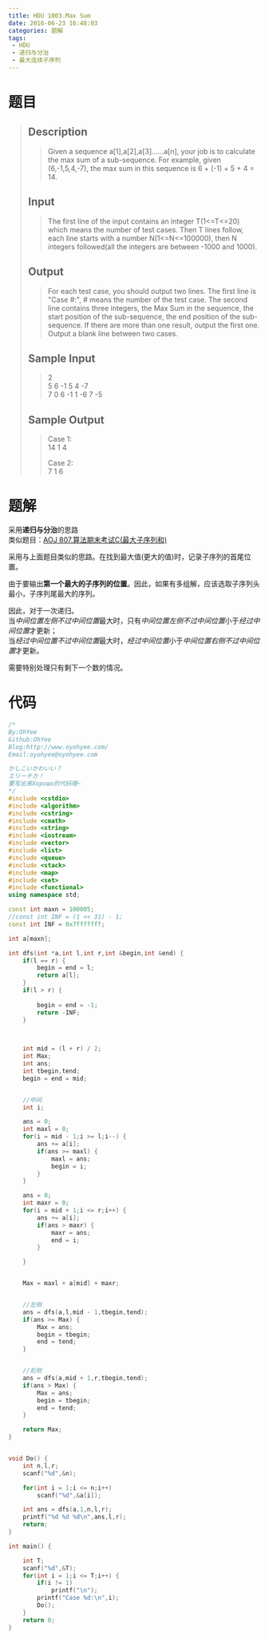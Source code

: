 ```yaml
---
title: HDU 1003.Max Sum
date: 2016-06-23 16:48:03
categories: 题解
tags:
 - HDU
 - 递归与分治
 - 最大连续子序列
---
```

# 题目

> ## Description  
> > Given a sequence a[1],a[2],a[3]......a[n], your job is to calculate the max sum of a sub-sequence. For example, given (6,-1,5,4,-7), the max sum in this sequence is 6 + (-1) + 5 + 4 = 14.   
>    <!--more-->
> ## Input  
> > The first line of the input contains an integer T(1&lt;=T&lt;=20) which means the number of test cases. Then T lines follow, each line starts with a number N(1&lt;=N&lt;=100000), then N integers followed(all the integers are between -1000 and 1000).   
>    
> ## Output  
> > For each test case, you should output two lines. The first line is "Case #:", # means the number of the test case. The second line contains three integers, the Max Sum in the sequence, the start position of the sub-sequence, the end position of the sub-sequence. If there are more than one result, output the first one. Output a blank line between two cases.   
>    
> ## Sample Input  
> > 2  
> > 5 6 -1 5 4 -7  
> > 7 0 6 -1 1 -6 7 -5   
>    
> ## Sample Output  
> > Case 1:  
> > 14 1 4  
> >   
> > Case 2:  
> > 7 1 6   

# 题解

采用**递归与分治**的思路  
类似题目：[AOJ 807.算法期末考试C(最大子序列和)](/post/AOJ/807.html)

采用与上面题目类似的思路。在找到最大值(更大的值)时，记录子序列的首尾位置。  

由于要输出**第一个最大的子序列的位置**。因此，如果有多组解，应该选取子序列头最小，子序列尾最大的序列。  

因此，对于一次递归。  
当*中间位置左侧不过中间位置*最大时，只有*中间位置左侧不过中间位置*小于*经过中间位置*才更新；  
当*经过中间位置不过中间位置*最大时，*经过中间位置*小于*中间位置右侧不过中间位置*才更新。  

需要特别处理只有剩下一个数的情况。  

# 代码
``` cpp Max Sum https://github.com/OhYee/sourcecode/tree/master/ACM 代码备份
/*
By:OhYee
Github:OhYee
Blog:http://www.oyohyee.com/
Email:oyohyee@oyohyee.com

かしこいかわいい？
エリーチカ！
要写出来Хорошо的代码哦~
*/
#include <cstdio>
#include <algorithm>
#include <cstring>
#include <cmath>
#include <string>
#include <iostream>
#include <vector>
#include <list>
#include <queue>
#include <stack>
#include <map>
#include <set>
#include <functional>
using namespace std;

const int maxn = 100005;
//const int INF = (1 << 31) - 1;
const int INF = 0x7fffffff;

int a[maxn];

int dfs(int *a,int l,int r,int &begin,int &end) {
    if(l == r) {
        begin = end = l;
        return a[l];
    }
    if(l > r) {
        
        begin = end = -1;
        return -INF;
    }

        

    int mid = (l + r) / 2;
    int Max;
    int ans;
    int tbegin,tend;
    begin = end = mid;


    //中间
    int i;

    ans = 0;
    int maxl = 0;
    for(i = mid - 1;i >= l;i--) {
        ans += a[i];
        if(ans >= maxl) {
            maxl = ans;
            begin = i;
        }
    }

    ans = 0;
    int maxr = 0;
    for(i = mid + 1;i <= r;i++) {
        ans += a[i];
        if(ans > maxr) {
            maxr = ans;
            end = i;
        }

    }


    Max = maxl + a[mid] + maxr;


    //左侧
    ans = dfs(a,l,mid - 1,tbegin,tend);
    if(ans >= Max) {
        Max = ans;
        begin = tbegin;
        end = tend;
    }


    //右侧
    ans = dfs(a,mid + 1,r,tbegin,tend);
    if(ans > Max) {
        Max = ans;
        begin = tbegin;
        end = tend;
    }

    return Max;
}


void Do() {
    int n,l,r;
    scanf("%d",&n);

    for(int i = 1;i <= n;i++)
        scanf("%d",&a[i]);

    int ans = dfs(a,1,n,l,r);
    printf("%d %d %d\n",ans,l,r);
    return;
}

int main() {

    int T;
    scanf("%d",&T);
    for(int i = 1;i <= T;i++) {
        if(i != 1)
            printf("\n");
        printf("Case %d:\n",i);
        Do();
    }
    return 0;
}
```